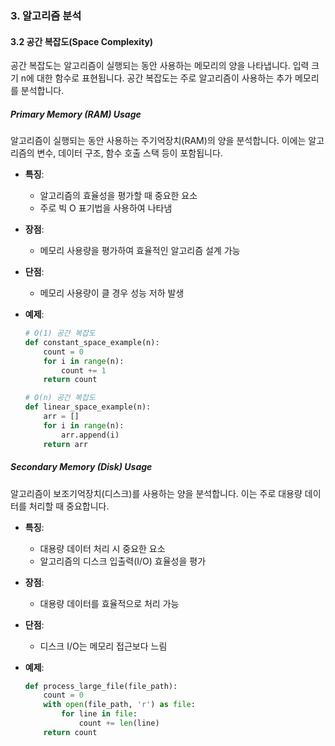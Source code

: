 ### 3. 알고리즘 분석

#### 3.2 공간 복잡도(Space Complexity)

공간 복잡도는 알고리즘이 실행되는 동안 사용하는 메모리의 양을 나타냅니다. 입력 크기 n에 대한 함수로 표현됩니다. 공간 복잡도는 주로 알고리즘이 사용하는 추가 메모리를 분석합니다.

##### Primary Memory (RAM) Usage

알고리즘이 실행되는 동안 사용하는 주기억장치(RAM)의 양을 분석합니다. 이에는 알고리즘의 변수, 데이터 구조, 함수 호출 스택 등이 포함됩니다.

- **특징**:
  - 알고리즘의 효율성을 평가할 때 중요한 요소
  - 주로 빅 O 표기법을 사용하여 나타냄

- **장점**:
  - 메모리 사용량을 평가하여 효율적인 알고리즘 설계 가능

- **단점**:
  - 메모리 사용량이 클 경우 성능 저하 발생

- **예제**:
  ```python
  # O(1) 공간 복잡도
  def constant_space_example(n):
      count = 0
      for i in range(n):
          count += 1
      return count

  # O(n) 공간 복잡도
  def linear_space_example(n):
      arr = []
      for i in range(n):
          arr.append(i)
      return arr
  ```

##### Secondary Memory (Disk) Usage

알고리즘이 보조기억장치(디스크)를 사용하는 양을 분석합니다. 이는 주로 대용량 데이터를 처리할 때 중요합니다.

- **특징**:
  - 대용량 데이터 처리 시 중요한 요소
  - 알고리즘의 디스크 입출력(I/O) 효율성을 평가

- **장점**:
  - 대용량 데이터를 효율적으로 처리 가능

- **단점**:
  - 디스크 I/O는 메모리 접근보다 느림

- **예제**:
  ```python
  def process_large_file(file_path):
      count = 0
      with open(file_path, 'r') as file:
          for line in file:
              count += len(line)
      return count
  ```
